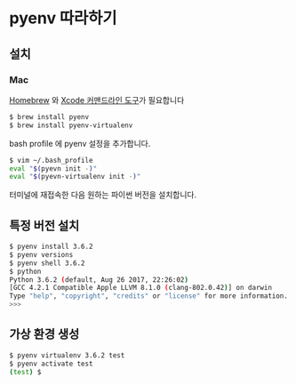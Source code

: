 # pyenv 따라하기

## 설치 

### Mac

[Homebrew](mac_homebrew_tutorial.md) 와 [Xcode 커맨드라인 도구](mac_xcode_command_line_tutorial.md)가 필요합니다

```bash
$ brew install pyenv
$ brew install pyenv-virtualenv
```

bash profile 에 pyenv 설정을 추가합니다.

```bash
$ vim ~/.bash_profile
eval "$(pyevn init -)"
eval "$(pyevn-virtualenv init -)"
```

터미널에 재접속한 다음 원하는 파이썬 버전을 설치합니다.

## 특정 버전 설치

```bash
$ pyenv install 3.6.2 
$ pyenv versions
$ pyenv shell 3.6.2
$ python
Python 3.6.2 (default, Aug 26 2017, 22:26:02) 
[GCC 4.2.1 Compatible Apple LLVM 8.1.0 (clang-802.0.42)] on darwin
Type "help", "copyright", "credits" or "license" for more information.
>>>
```

## 가상 환경 생성

```bash
$ pyenv virtualenv 3.6.2 test
$ pyenv activate test
(test) $
```
